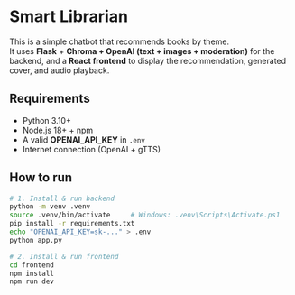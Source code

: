 # Smart Librarian

This is a simple chatbot that recommends books by theme.  
It uses **Flask** + **Chroma + OpenAI (text + images + moderation)** for the backend, and a **React frontend** to display the recommendation, generated cover, and audio playback.

## Requirements
- Python 3.10+  
- Node.js 18+ + npm  
- A valid **OPENAI_API_KEY** in `.env`  
- Internet connection (OpenAI + gTTS)

## How to run
```bash
# 1. Install & run backend
python -m venv .venv
source .venv/bin/activate     # Windows: .venv\Scripts\Activate.ps1
pip install -r requirements.txt
echo "OPENAI_API_KEY=sk-..." > .env
python app.py  

# 2. Install & run frontend
cd frontend
npm install
npm run dev    
